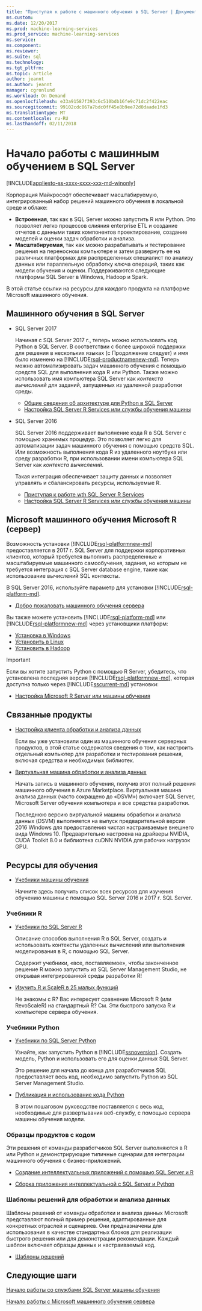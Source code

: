 ```yaml
---
title: "Приступая к работе с машинного обучения в SQL Server | Документы Microsoft"
ms.custom: 
ms.date: 12/20/2017
ms.prod: machine-learning-services
ms.prod_service: machine-learning-services
ms.service: 
ms.component: 
ms.reviewer: 
ms.suite: sql
ms.technology: 
ms.tgt_pltfrm: 
ms.topic: article
author: jeannt
ms.author: jeannt
manager: cgronlund
ms.workload: On Demand
ms.openlocfilehash: e33a91587f393c6c510bdb16fe9c71dc2f422eac
ms.sourcegitcommit: 99102cdc867a7bdc0ff45e8b9ee72d0daade1fd3
ms.translationtype: MT
ms.contentlocale: ru-RU
ms.lasthandoff: 02/11/2018
---
```

# <a name="getting-started-with-machine-learning-in-sql-server"></a>Начало работы с машинным обучением в SQL Server
[!INCLUDE[appliesto-ss-xxxx-xxxx-xxx-md-winonly](../includes/appliesto-ss-xxxx-xxxx-xxx-md-winonly.md)]

Корпорация Майкрософт обеспечивает масштабируемую, интегрированный набор решений машинного обучения в локальной среде и облаке:

+ **Встроенная**, так как в SQL Server можно запустить R или Python. Это позволяет легко процессов слияния enterprise ETL и создание отчетов с данными таких компонентов проектирование, создание моделей и оценки задач обработки и анализа.
+ **Масштабируемая**, так как можно разрабатывать и тестирование решения на переносном компьютере и затем развернуть ее на различных платформах для распределенных специалист по анализу данных или параллельную обработку ключа операций, таких как модели обучения и оценки. Поддерживаются следующие платформы SQL Server в Windows, Hadoop и Spark.

В этой статье ссылки на ресурсы для каждого продукта на платформе Microsoft машинного обучения.

## <a name="machine-learning-in-sql-server"></a>Машинного обучения в SQL Server

+ SQL Server 2017

  Начиная с SQL Server 2017 г., теперь можно использовать код Python в SQL Server. В соответствии с более широкой поддержки для решения в нескольких языках (с Продолжение следует) и имя было изменено на [!INCLUDE[rsql-productnamenew-md](../includes/rsql-productnamenew-md.md)]. Теперь можно автоматизировать задач машинного обучения с помощью средств SQL для выполнения кода R или Python. Также можно использовать имя компьютера SQL Server как _контекста вычислений_ для заданий, запущенных из удаленной разработки среды.

    + [Общие сведения об архитектуре для Python в SQL Server](/python/architecture-overview-sql-server-python.md)
    + [Настройка SQL Server R Services или службы обучения машины](../advanced-analytics/r/set-up-sql-server-r-services-in-database.md)

+ SQL Server 2016

  SQL Server 2016 поддерживает выполнение кода R в SQL Server с помощью хранимых процедур. Это позволяет легко для автоматизации задач машинного обучения с помощью средств SQL. Или возможность выполнения кода R из удаленного ноутбука или среду разработки R, при использовании имени компьютера SQL Server как _контекста вычислений_.

  Такая интеграция обеспечивает защиту данных и позволяет управлять и сбалансировать ресурсы, используемые R.

    + [Приступая к работе wth SQL Server R Services](r/getting-started-with-sql-server-r-services.md)
    + [Настройка SQL Server R Services или службы обучения машины](../advanced-analytics/r/set-up-sql-server-r-services-in-database.md)

## <a name="microsoft-machine-learning-server-microsoft-r-server"></a>Microsoft машинного обучения Microsoft R (сервер)

Возможность установки [!INCLUDE[rsql-platformnew-md](../includes/rsql-platformnew-md.md)] предоставляется в 2017 г. SQL Server для поддержки корпоративных клиентов, который требуется выполнить распределенные и масштабируемые машинного самообучения, задания, но которым не требуется интеграция с SQL Server database engine, такие как использование вычислений SQL контексты.

В SQL Server 2016, используйте параметр для установки [!INCLUDE[rsql-platform-md](../includes/rsql-platformnew-md.md)].
  
  + [Добро пожаловать машинного обучения сервера](https://docs.microsoft.com/machine-learning-server/what-is-machine-learning-server)
  
Вы также можете установить [!INCLUDE[rsql-platform-md](../includes/rsql-platform-md.md)] или [!INCLUDE[rsql-platformnew-md](../includes/rsql-platformnew-md.md)] через установщики платформ:

  + [Установка в Windows](https://docs.microsoft.com/machine-learning-server/install/machine-learning-server-windows-install)
  + [Установить в Linux](https://docs.microsoft.com/machine-learning-server/install/machine-learning-server-linux-install)
  + [Установить в Hadoop](https://docs.microsoft.com/machine-learning-server/install/machine-learning-server-hadoop-install)

> [!IMPORTANT]
> Если вы хотите запустить Python с помощью R Server, убедитесь, что установлена последняя версия [!INCLUDE[rsql-platformnew-md](../includes/rsql-platformnew-md.md)], которая доступна только через [!INCLUDE[sscurrent-md](../includes/sscurrent-md.md)] установки:
> 
>    + [Настройка Microsoft R Server или машины обучения](../advanced-analytics/r/create-a-standalone-r-server.md)

## <a name="related-products"></a>Связанные продукты

+ [Настройка клиента обработки и анализа данных](../advanced-analytics/r/set-up-a-data-science-client.md)

  Если вы уже установили один из машинного обучения серверных продуктов, в этой статье содержатся сведения о том, как настроить отдельный компьютер для разработки и тестирования решения, включая средства и необходимых библиотек.

+ [Виртуальная машина обработки и анализа данных](../advanced-analytics/r/provision-the-r-server-only-sql-server-2016-enterprise-vm-on-azure.md)

  Начать запись в машинного обучения, получив этот полный решения машинного обучения в Azure Marketplace. Виртуальная машина анализа данных (часто сокращено до «DSVM») включает SQL Server, Microsoft Server обучения компьютера и все средства разработки.
  
  Последнюю версию виртуальной машины обработки и анализа данных (DSVM) выполняется на выпуск предварительной версии 2016 Windows для предоставления чистая настраиваемые внешнего вида Windows 10. Предварительно настроена на драйверы NVIDIA, CUDA Toolkit 8.0 и библиотека cuDNN NVIDIA для рабочих нагрузок GPU.

## <a name="resources-for-learning"></a>Ресурсы для обучения

+ [Учебники машины обучения](../advanced-analytics/tutorials/machine-learning-services-tutorials.md)

  Начните здесь получить список всех ресурсов для изучения обучению машины с помощью SQL Server 2016 и 2017 г. SQL Server.

### <a name="r-tutorials"></a>Учебники R

+ [Учебники по SQL Server R](../advanced-analytics/tutorials/sql-server-r-tutorials.md)

   Описание способов выполнения R в SQL Server, создать и использовать контексты удаленных вычислений или выполнения моделирования в R, с помощью SQL Server.
   
   Содержит учебники, «все, поставляемое», чтобы законченное решение R можно запустить из SQL Server Management Studio, не открывая интегрированной среды разработки R!

+ [Изучить R и ScaleR в 25 малых функций](https://docs.microsoft.com/r-server/r/tutorial-r-to-revoscaler)

   Не знакомы с R? Вас интересует сравнение Microsoft R (или RevoScaleR) на стандартный R? См. Эти быстрого запуска R и компьютере сервера обучения.

### <a name="python-tutorials"></a>Учебники Python

+ [Учебники по SQL Server Python](../advanced-analytics/tutorials/sql-server-r-tutorials.md)

  Узнайте, как запустить Python в [!INCLUDE[ssnoversion](../includes/ssnoversion.md)]. Создать модель, Python и использовать его для оценки данных SQL Server.

   Это решение для начала до конца для разработчиков SQL предоставляет весь код, необходимо запустить Python из SQL Server Management Studio.

+ [Публикация и использование кода Python](../advanced-analytics/python/publish-consume-python-code.md)

  В этом пошаговом руководстве поставляется с весь код, необходимые для развертывания веб-службу, с помощью сервера машины обучения модели.

### <a name="product-samples-with-code"></a>Образцы продуктов с кодом

Эти решения от команды разработчиков SQL Server выполняются в R или Python и демонстрирующие типичные сценарии для интеграции машинного обучения с бизнес-приложений.

+ [Создание интеллектуальных приложений с помощью SQL Server и R](https://microsoft.github.io/sql-ml-tutorials/R/rentalprediction)

+ [Сборка приложения интеллектуальной с SQL Server и Python](https://microsoft.github.io/sql-ml-tutorials/python/rentalprediction/)

### <a name="data-science-solution-templates"></a>Шаблоны решений для обработки и анализа данных

Шаблоны решений от команды обработки и анализа данных Microsoft представляют полный пример решения, адаптированные для конкретных отраслей и сценариев. Они предназначены для использования в качестве стандартных блоков для реализации быстрого решения или для демонстрации рекомендации. Каждый шаблон включает образцы данных и настраиваемый код.

+ [Шаблоны решений](../advanced-analytics/tutorials/data-science-scenarios-and-solution-templates.md)

## <a name="next-steps"></a>Следующие шаги

[Начало работы со службами SQL Server машины обучения](../advanced-analytics/r/getting-started-with-sql-server-r-services.md)

[Начало работы с Microsoft машинного обучения сервера](../advanced-analytics/r/getting-started-with-microsoft-r-server-standalone.md)
